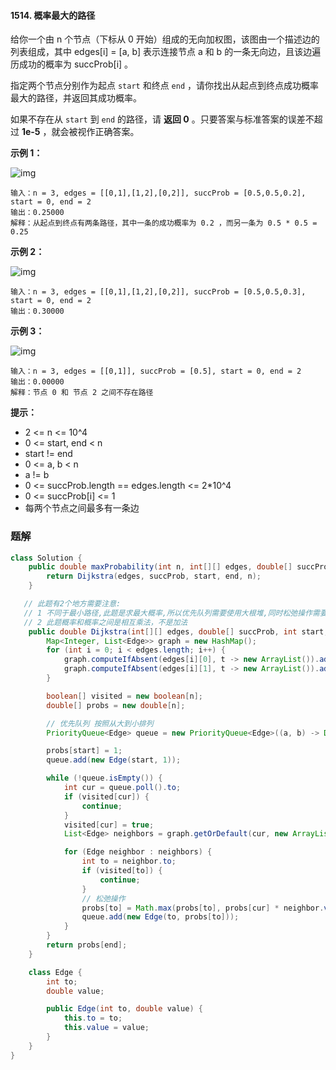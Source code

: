 #### 1514. 概率最大的路径

给你一个由 n 个节点（下标从 0 开始）组成的无向加权图，该图由一个描述边的列表组成，其中 edges[i] = [a, b] 表示连接节点 a 和 b 的一条无向边，且该边遍历成功的概率为 succProb[i] 。

指定两个节点分别作为起点 `start` 和终点 `end` ，请你找出从起点到终点成功概率最大的路径，并返回其成功概率。

如果不存在从 `start` 到 `end` 的路径，请 **返回 0** 。只要答案与标准答案的误差不超过 **1e-5** ，就会被视作正确答案。

**示例 1：**

![img](http://gitlab.wsh-study.com/xp-study/LeeteCode/-/blob/master/数据结构/基础数据结构/图/images/概率最大的路径/1.jpg)

```shell
输入：n = 3, edges = [[0,1],[1,2],[0,2]], succProb = [0.5,0.5,0.2], start = 0, end = 2
输出：0.25000
解释：从起点到终点有两条路径，其中一条的成功概率为 0.2 ，而另一条为 0.5 * 0.5 = 0.25
```

**示例 2：**

![img](http://gitlab.wsh-study.com/xp-study/LeeteCode/-/blob/master/数据结构/基础数据结构/图/images/概率最大的路径/2.jpg)

```shell
输入：n = 3, edges = [[0,1],[1,2],[0,2]], succProb = [0.5,0.5,0.3], start = 0, end = 2
输出：0.30000
```

**示例 3：**

![img](http://gitlab.wsh-study.com/xp-study/LeeteCode/-/blob/master/数据结构/基础数据结构/图/images/概率最大的路径/3.jpg)

```shell
输入：n = 3, edges = [[0,1]], succProb = [0.5], start = 0, end = 2
输出：0.00000
解释：节点 0 和 节点 2 之间不存在路径
```

**提示：**

* 2 <= n <= 10^4
* 0 <= start, end < n
* start != end
* 0 <= a, b < n
* a != b
* 0 <= succProb.length == edges.length <= 2*10^4
* 0 <= succProb[i] <= 1
* 每两个节点之间最多有一条边

### 题解

```java
class Solution {
    public double maxProbability(int n, int[][] edges, double[] succProb, int start, int end) {
        return Dijkstra(edges, succProb, start, end, n);
    }

   // 此题有2个地方需要注意:
   // 1 不同于最小路径,此题是求最大概率,所以优先队列需要使用大根堆,同时松弛操作需要是取最大值
   // 2 此题概率和概率之间是相互乘法，不是加法
    public double Dijkstra(int[][] edges, double[] succProb, int start, int end, int n) {
        Map<Integer, List<Edge>> graph = new HashMap();
        for (int i = 0; i < edges.length; i++) {
            graph.computeIfAbsent(edges[i][0], t -> new ArrayList()).add(new Edge(edges[i][1], succProb[i]));
            graph.computeIfAbsent(edges[i][1], t -> new ArrayList()).add(new Edge(edges[i][0], succProb[i]));
        }

        boolean[] visited = new boolean[n];
        double[] probs = new double[n];

        // 优先队列 按照从大到小排列
        PriorityQueue<Edge> queue = new PriorityQueue<Edge>((a, b) -> Double.compare(b.value, a.value));

        probs[start] = 1;
        queue.add(new Edge(start, 1));

        while (!queue.isEmpty()) {
            int cur = queue.poll().to;
            if (visited[cur]) {
                continue;
            }
            visited[cur] = true;
            List<Edge> neighbors = graph.getOrDefault(cur, new ArrayList());

            for (Edge neighbor : neighbors) {
                int to = neighbor.to;
                if (visited[to]) {
                    continue;
                }
                // 松弛操作
                probs[to] = Math.max(probs[to], probs[cur] * neighbor.value);
                queue.add(new Edge(to, probs[to]));
            }
        }
        return probs[end];
    }

    class Edge {
        int to;
        double value;

        public Edge(int to, double value) {
            this.to = to;
            this.value = value;
        }
    }
}
```

